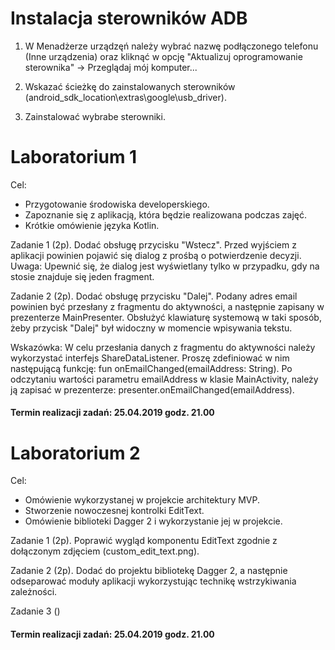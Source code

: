 # Instalacja sterowników ADB

1. W Menadżerze urządzęń należy wybrać nazwę podłączonego telefonu<br/> (Inne urządzenia) oraz kliknąć w opcję "Aktualizuj oprogramowanie sterownika" -> Przeglądaj mój komputer...

2. Wskazać ścieżkę do zainstalowanych sterowników (android_sdk_location\extras\google\usb_driver).

3. Zainstalować wybrabe sterowniki.


# Laboratorium 1

Cel: 

- Przygotowanie środowiska developerskiego.
- Zapoznanie się z aplikacją, która będzie realizowana podczas zajęć. 
- Krótkie omówienie języka Kotlin.

Zadanie 1 (2p). Dodać obsługę przycisku "Wstecz". Przed wyjściem z aplikacji powinien pojawić się dialog z prośbą o potwierdzenie decyzji. Uwaga: Upewnić się, że dialog jest wyświetlany tylko w przypadku, gdy na stosie znajduje się jeden fragment.

Zadanie 2 (2p). Dodać obsługę przycisku "Dalej". Podany adres email powinien być przesłany z fragmentu do aktywności, a następnie zapisany w prezenterze MainPresenter. Obsłużyć klawiaturę systemową w taki sposób, żeby przycisk "Dalej" był widoczny w momencie wpisywania tekstu.

Wskazówka: W celu przesłania danych z fragmentu do aktywności należy wykorzystać interfejs ShareDataListener. Proszę zdefiniować w nim następującą funkcję: fun onEmailChanged(emailAddress: String). Po odczytaniu wartości parametru emailAddress w klasie MainActivity, należy ją zapisać w prezenterze: presenter.onEmailChanged(emailAddress). 

#### Termin realizacji zadań: 25.04.2019 godz. 21.00


# Laboratorium 2

Cel:

- Omówienie wykorzystanej w projekcie architektury MVP.
- Stworzenie nowoczesnej kontrolki EditText.
- Omówienie biblioteki Dagger 2 i wykorzystanie jej w projekcie.

Zadanie 1 (2p). Poprawić wygląd komponentu EditText zgodnie z dołączonym zdjęciem (custom_edit_text.png).

Zadanie 2 (2p). Dodać do projektu bibliotekę Dagger 2, a następnie odseparować moduły aplikacji wykorzystując technikę wstrzykiwania zależności.

Zadanie 3 ()

#### Termin realizacji zadań: 25.04.2019 godz. 21.00
